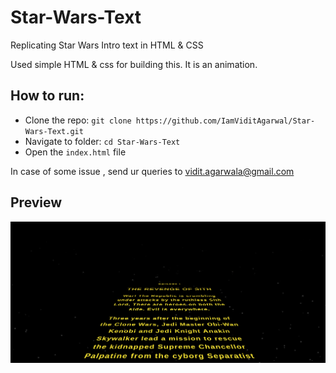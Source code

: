 # Star-Wars-Text
Replicating Star Wars Intro text in HTML &amp; CSS

Used simple HTML & css for building this. It is an animation. 

## How to run:
*   Clone the repo: `git clone https://github.com/IamViditAgarwal/Star-Wars-Text.git`
*   Navigate to folder: `cd Star-Wars-Text`
*   Open the `index.html` file

In case of some issue , send ur queries to [vidit.agarwala@gmail.com](mailto:vidit.agarwala@gmail.com?subject=[Github]%20Issue)

## Preview
![Star Wars Intro Text](images/ss.png)

